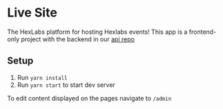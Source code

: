 # Live Site

The HexLabs platform for hosting Hexlabs events! This app is a frontend-only project with the backend in our [api repo](https://github.com/HackGT/api)

## Setup

1. Run `yarn install`
2. Run `yarn start` to start dev server

To edit content displayed on the pages navigate to `/admin`
